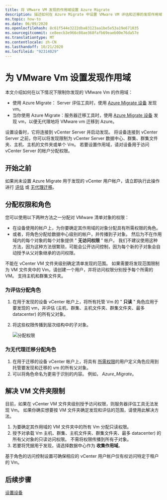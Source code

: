 ```yaml
---
title: 将 VMware VM 发现的作用域设置 Azure Migrate
description: 描述如何在 Azure Migrate 中设置 VMware VM 评估和迁移的发现作用域。
ms.topic: how-to
ms.date: 06/09/2020
ms.openlocfilehash: 8c61f544e3222dba83123aa1be5e53a19e671035
ms.sourcegitcommit: ce8eecb3e966c08ae368fafb69eaeb00e76da57e
ms.translationtype: MT
ms.contentlocale: zh-CN
ms.lasthandoff: 10/21/2020
ms.locfileid: "92314029"
---
```

# <a name="set-discovery-scope-for-vmware-vms"></a>为 VMware Vm 设置发现作用域

本文介绍如何在以下情况下限制你发现的 VMware Vm 的作用域：

- 使用 Azure Migrate： Server 评估工具时，使用 [Azure Migrate 设备](migrate-appliance-architecture.md) 发现 vm。
- 当你使用 Azure Migrate：服务器迁移工具时，使用 [Azure Migrate 设备](migrate-appliance-architecture.md) 发现 vm，以便无代理地将 VMware vm 迁移到 Azure。

设置设备时，它将连接到 vCenter Server 并启动发现。 将设备连接到 vCenter Server 之前，你可以将发现限制为 vCenter Server 数据中心、群集、群集文件夹、主机、主机的文件夹或单个 Vm。 若要设置作用域，请对设备用于访问 vCenter Server 的帐户分配权限。

## <a name="before-you-start"></a>开始之前

如果尚未设置 Azure Migrate 用于发现的 vCenter 用户帐户，请立即执行此操作进行 [评估](./tutorial-discover-vmware.md#prepare-vmware) 或 [无代理迁移](./migrate-support-matrix-vmware-migration.md#agentless-migration)。


## <a name="assign-permissions-and-roles"></a>分配权限和角色

您可以使用以下两种方法之一分配对 VMware 清单对象的权限：

- 在设备使用的帐户上，为你要确定其作用域的对象分配具有所需权限的角色。
- 或者，将角色分配给数据中心级别的帐户，并传播到子对象。 然后为不在作用域内的每个对象的每个对象提供 " **无访问权限** " 帐户。 我们不建议使用这种方法，因为这种方法很繁琐，可能会公开访问控制，因为每个新的子对象会自动授予从父对象继承的访问权限。

不能在 vCenter VM 文件夹级别确定清单发现的范围。 如果需要将发现范围限制为 VM 文件夹中的 Vm，请创建一个用户，并将访问权限分别授予每个所需的 VM。 支持主机和群集文件夹。


### <a name="assign-a-role-for-assessment"></a>为评估分配角色

1. 在用于发现的设备 vCenter 帐户上，将所有托管 Vm 的 " **只读** " 角色应用于要发现的 vm，并评估 (主机、群集、主机文件夹、群集文件夹、最多 datacenter) 的所有父对象。
2. 将这些权限传播到层次结构中的子对象。

    ![分配权限](./media/tutorial-assess-vmware/assign-perms.png)

### <a name="assign-a-role-for-agentless-migration"></a>为无代理迁移分配角色

1. 在用于迁移的设备 vCenter 帐户上，将具有 [所需权限](migrate-support-matrix-vmware-migration.md#vmware-requirements-agentless)的用户定义角色应用到托管要发现和迁移的 vm 的所有父对象。
2. 可以将角色命名为更易于识别的内容。 例如， <em>Azure_Migrate</em>。

## <a name="work-around-vm-folder-restriction"></a>解决 VM 文件夹限制

目前，如果在 vCenter VM 文件夹级别授予访问权限，则服务器评估工具无法发现 Vm。 如果你确实想要按 VM 文件夹确定发现和评估的范围，请使用此解决方法。

1. 为要确定其作用域的 VM 文件夹中的所有 Vm 分配只读权限。
2. 授予对承载 Vm 主机、群集、主机文件夹、群集文件夹、最多 datacenter) 的所有父对象的只读访问权限。 不需将权限传播到所有子对象。
3. 若要将凭据用于发现，请选择数据中心作为 **收集作用域**。


基于角色的访问控制设置可确保相应的 vCenter 用户帐户仅有权访问特定于租户的 Vm。


## <a name="next-steps"></a>后续步骤

[设置设备](how-to-set-up-appliance-vmware.md)
